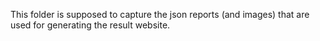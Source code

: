 This folder is supposed to capture the json reports (and images) that are used
for generating the result website.
